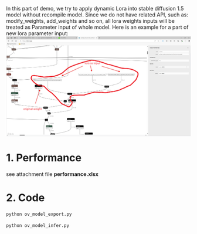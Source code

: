 In this part of demo, we try to apply dynamic Lora into stable diffusion 1.5 model without recompile model. Since we do not have related API, such as: modify_weights, add_weights and so on, all lora weights inputs will be treated as Parameter input of whole model. Here is an example for a part of new lora parameter input:
![alt text](example_graph_with_lora-1.png)

# 1. Performance
see attachment file **performance.xlsx**

# 2. Code 
```python
python ov_model_export.py
```

```python
python ov_model_infer.py
```

